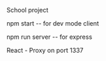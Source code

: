 School project

npm start -- for dev mode client

npm run server -- for express



React - Proxy on port 1337

